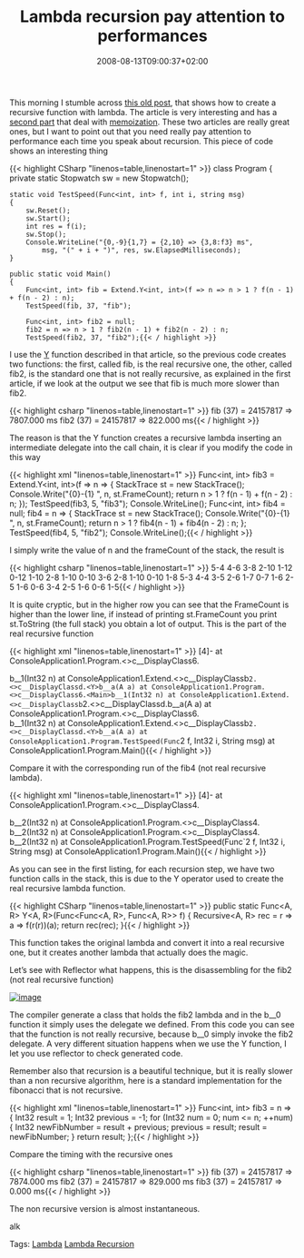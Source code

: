 ﻿---
title: "Lambda recursion pay attention to performances"
description: ""
date: 2008-08-13T09:00:37+02:00
draft: false
tags: [Uncategorized]
categories: [General]
---
This morning I stumble across [this old post](http://blogs.msdn.com/wesdyer/archive/2007/02/02/anonymous-recursion-in-c.aspx), that shows how to create a recursive function with lambda. The article is very interesting and has a [second part](http://blogs.msdn.com/wesdyer/archive/2007/02/05/memoization-and-anonymous-recursion.aspx) that deal with [memoization](http://en.wikipedia.org/wiki/Memoization). These two articles are really great ones, but I want to point out that you need really pay attention to performance each time you speak about recursion. This piece of code shows an interesting thing

{{< highlight CSharp "linenos=table,linenostart=1" >}}
class Program
{
    private static Stopwatch sw = new Stopwatch();

    static void TestSpeed(Func<int, int> f, int i, string msg)
    {
        sw.Reset();
        sw.Start();
        int res = f(i);
        sw.Stop();
        Console.WriteLine("{0,-9}{1,7} = {2,10} => {3,8:f3} ms",
            msg, "(" + i + ")", res, sw.ElapsedMilliseconds);
    }

    public static void Main()
    {
        Func<int, int> fib = Extend.Y<int, int>(f => n => n > 1 ? f(n - 1) + f(n - 2) : n);
        TestSpeed(fib, 37, "fib");

        Func<int, int> fib2 = null;
        fib2 = n => n > 1 ? fib2(n - 1) + fib2(n - 2) : n;
        TestSpeed(fib2, 37, "fib2");{{< / highlight >}}

<!-- Code inserted with Steve Dunn's Windows Live Writer Code Formatter Plugin.  http://dunnhq.com -->

I use the [Y](http://blogs.msdn.com/wesdyer/archive/2007/02/02/anonymous-recursion-in-c.aspx) function described in that article, so the previous code creates two functions: the first, called fib, is the real recursive one, the other, called fib2, is the standard one that is not really recursive, as explained in the first article, if we look at the output we see that fib is much more slower than fib2.

{{< highlight csharp "linenos=table,linenostart=1" >}}
fib         (37) =   24157817 => 7807.000 ms
fib2        (37) =   24157817 =>  822.000 ms{{< / highlight >}}

<!-- Code inserted with Steve Dunn's Windows Live Writer Code Formatter Plugin.  http://dunnhq.com -->

The reason is that the Y function creates a recursive lambda inserting an intermediate delegate into the call chain, it is clear if you modify the code in this way

{{< highlight xml "linenos=table,linenostart=1" >}}
Func<int, int> fib3 = Extend.Y<int, int>(f => n =>
{
    StackTrace st = new StackTrace();
    Console.Write("{0}-{1} ", n, st.FrameCount);
    return n > 1 ? f(n - 1) + f(n - 2) : n;
});
TestSpeed(fib3, 5, "fib3");
Console.WriteLine();
Func<int, int> fib4 = null;
fib4 = n =>
{
    StackTrace st = new StackTrace();
    Console.Write("{0}-{1} ", n, st.FrameCount);
    return n > 1 ? fib4(n - 1) + fib4(n - 2) : n;
};
TestSpeed(fib4, 5, "fib2");
Console.WriteLine();{{< / highlight >}}

<!-- Code inserted with Steve Dunn's Windows Live Writer Code Formatter Plugin.  http://dunnhq.com -->

I simply write the value of n and the frameCount of the stack, the result is

{{< highlight csharp "linenos=table,linenostart=1" >}}
5-4 4-6 3-8 2-10 1-12 0-12 1-10 2-8 1-10 0-10 3-6 2-8 1-10 0-10 1-8 
5-3 4-4 3-5 2-6 1-7 0-7 1-6 2-5 1-6 0-6 3-4 2-5 1-6 0-6 1-5{{< / highlight >}}

<!-- Code inserted with Steve Dunn's Windows Live Writer Code Formatter Plugin.  http://dunnhq.com -->

It is quite cryptic, but in the higher row you can see that the FrameCount is higher than the lower line, if instead of printing st.FrameCount you print st.ToString (the full stack) you obtain a lot of output. This is the part of the real recursive function

{{< highlight xml "linenos=table,linenostart=1" >}}
[4]-   at ConsoleApplication1.Program.<>c__DisplayClass6.<Main>b__1(Int32 n)
   at ConsoleApplication1.Extend.<>c__DisplayClassb`2.<>c__DisplayClassd.<Y>b__a(A a)
   at ConsoleApplication1.Program.<>c__DisplayClass6.<Main>b__1(Int32 n)
   at ConsoleApplication1.Extend.<>c__DisplayClassb`2.<>c__DisplayClassd.<Y>b__a(A a)
   at ConsoleApplication1.Program.<>c__DisplayClass6.<Main>b__1(Int32 n)
   at ConsoleApplication1.Extend.<>c__DisplayClassb`2.<>c__DisplayClassd.<Y>b__a(A a)
   at ConsoleApplication1.Program.TestSpeed(Func`2 f, Int32 i, String msg)
   at ConsoleApplication1.Program.Main(){{< / highlight >}}

<!-- Code inserted with Steve Dunn's Windows Live Writer Code Formatter Plugin.  http://dunnhq.com -->

Compare it with the corresponding run of the fib4 (not real recursive lambda).

{{< highlight xml "linenos=table,linenostart=1" >}}
[4]-   at ConsoleApplication1.Program.<>c__DisplayClass4.<Main>b__2(Int32 n)
   at ConsoleApplication1.Program.<>c__DisplayClass4.<Main>b__2(Int32 n)
   at ConsoleApplication1.Program.<>c__DisplayClass4.<Main>b__2(Int32 n)
   at ConsoleApplication1.Program.TestSpeed(Func`2 f, Int32 i, String msg)
   at ConsoleApplication1.Program.Main(){{< / highlight >}}

<!-- Code inserted with Steve Dunn's Windows Live Writer Code Formatter Plugin.  http://dunnhq.com -->

As you can see in the first listing, for each recursion step, we have two function calls in the stack, this is due to the Y operator used to create the real recursive lambda function.

{{< highlight CSharp "linenos=table,linenostart=1" >}}
public static Func<A, R> Y<A, R>(Func<Func<A, R>, Func<A, R>> f)
{
    Recursive<A, R> rec = r => a => f(r(r))(a);
    return rec(rec);
}{{< / highlight >}}

<!-- Code inserted with Steve Dunn's Windows Live Writer Code Formatter Plugin.  http://dunnhq.com -->

This function takes the original lambda and convert it into a real recursive one, but it creates another lambda that actually does the magic.

Let’s see with Reflector what happens, this is the disassembling for the fib2 (not real recursive function)

[![image](http://www.codewrecks.com/blog/wp-content/uploads/2008/08/image-thumb5.png)](http://www.codewrecks.com/blog/wp-content/uploads/2008/08/image4.png)

The compiler generate a class that holds the fib2 lambda and in the b\_\_0 function it simply uses the delegate we defined. From this code you can see that the function is not really recursive, because b\_\_0 simply invoke the fib2 delegate. A very different situation happens when we use the Y function, I let you use reflector to check generated code.

Remember also that recursion is a beautiful technique, but it is really slower than a non recursive algorithm, here is a standard implementation for the fibonacci that is not recursive.

{{< highlight xml "linenos=table,linenostart=1" >}}
Func<int, int> fib3 = n =>
    {
        Int32 result = 1;
        Int32 previous = -1;
        for (Int32 num = 0; num <= n; ++num)
        {
            Int32 newFibNumber = result + previous;
            previous = result;
            result = newFibNumber;
        }
        return result;
    };{{< / highlight >}}

<!-- Code inserted with Steve Dunn's Windows Live Writer Code Formatter Plugin.  http://dunnhq.com -->

Compare the timing with the recursive ones

{{< highlight csharp "linenos=table,linenostart=1" >}}
fib         (37) =   24157817 => 7874.000 ms
fib2        (37) =   24157817 =>  829.000 ms
fib3        (37) =   24157817 =>    0.000 ms{{< / highlight >}}

<!-- Code inserted with Steve Dunn's Windows Live Writer Code Formatter Plugin.  http://dunnhq.com -->

The non recursive version is almost instantaneous.

alk

Tags: [Lambda](http://technorati.com/tag/Lambda) [Lambda Recursion](http://technorati.com/tag/Lambda%20Recursion)

<!--dotnetkickit-->
